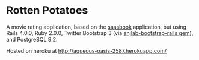 # Rotten Potatoes

A movie rating application, based on the [saasbook](http://beta.saasbook.info) 
application, but using Rails 4.0.0, Ruby 2.0.0, Twitter Bootstrap 3 (via
[anjlab-bootstrap-rails gem](https://github.com/anjlab/bootstrap-rails)), and
PostgreSQL 9.2.

Hosted on heroku at http://aqueous-oasis-2587.herokuapp.com/
